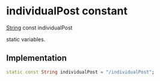 


# individualPost constant







[String](https://api.flutter.dev/flutter/dart-core/String-class.html) const individualPost
  




<p>static variables.</p>



## Implementation

```dart
static const String individualPost = "/individualPost";
```







